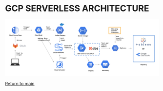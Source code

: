 # GCP SERVERLESS ARCHITECTURE

![Serverless Architecture](images/gcp_dbt_architecture.png)


[Return to main](../README.md)